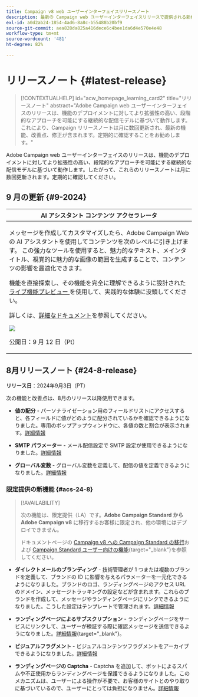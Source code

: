 ```yaml
---
title: Campaign v8 web ユーザーインターフェイスリリースノート
description: 最新の Campaign web ユーザーインターフェイスリリースで提供される新機能について説明します
exl-id: a0d2ab24-1854-4ad6-8a8c-b55488b20bf9
source-git-commit: aea828da825a416dece6c4bee1da6d4e570e4e48
workflow-type: tm+mt
source-wordcount: '481'
ht-degree: 82%

---
```


# リリースノート {#latest-release}

>[!CONTEXTUALHELP]
>id="acw_homepage_learning_card2"
>title="リリースノート"
>abstract="Adobe Campaign web ユーザーインターフェイスのリリースは、機能のデプロイメントに対してより拡張性の高い、段階的なアプローチを可能にする継続的な配信モデルに基づいて動作します。これにより、Campaign リリースノートは月に数回更新され、最新の機能、改善点、修正が含まれます。定期的に確認することをお勧めします。"

Adobe Campaign web ユーザーインターフェイスのリリースは、機能のデプロイメントに対してより拡張性の高い、段階的なアプローチを可能にする継続的な配信モデルに基づいて動作します。したがって、これらのリリースノートは月に数回更新されます。定期的に確認してください。

## 9 月の更新 {#9-2024}

<table>
<thead>
<tr>
<th><strong>AI アシスタント コンテンツ アクセラレータ</strong><br/></th>
</tr>
</thead>
<tbody>
<tr>
<td>
<p>メッセージを作成してカスタマイズしたら、Adobe Campaign Web の AI アシスタントを使用してコンテンツを次のレベルに引き上げます。 この強力なツールを使用すると、魅力的なテキスト、メインタイトル、視覚的に魅力的な画像の範囲を生成することで、コンテンツの影響を最適化できます。</p>
<p>機能を直接探索し、その機能を完全に理解できるように設計された <a href="https://experienceleague.adobe.com/en/apps/journey-optimizer/ai-assistant-content-accelerator"> ライブ機能プレビュー </a> を使用して、実践的な体験に没頭してください。</a></p>
<p>詳しくは、<a href="../email/generative-gs.md">詳細なドキュメント</a>を参照してください。</p>
<img src="assets/do-not-localize/ai-content-webui.gif"/>
<p>公開日：9 月 12 日（Pt）</p>
</td>
</tr>
</tbody>
</table>

## 8月リリースノート {#24-8-release}

**リリース日**：2024年9月3日（PT）

次の機能と改善点は、8月のリリース以降使用できます。

* **値の配分** - パーソナライゼーション用のフィールドリストにアクセスすると、各フィールドに値がどのように配分されているかを確認できるようになりました。専用のポップアップウィンドウに、各値の数と割合が表示されます。[詳細情報](../query/build-query.md#distribution-values-query)

* **SMTP パラメーター** - メール配信設定で SMTP 設定が使用できるようになりました。[詳細情報](../advanced-settings/delivery-settings.md#smtp)

* **グローバル変数** - グローバル変数を定義して、配信の値を定義できるようになりました。[詳細情報](../advanced-settings/delivery-settings.md#variables-delivery)

### 限定提供の新機能 {#acs-24-8}

>[!AVAILABILITY]
>
>次の機能は、限定提供（LA）です。**Adobe Campaign Standard から Adobe Campaign v8** に移行するお客様に限定され、他の環境にはデプロイできません。
>
>ドキュメントページの [Campaign v8 への Campaign Standard の移行](../rn/acs-migration.md)および [Campaign Standard ユーザー向けの機能](https://experienceleague.adobe.com/docs/experience-cloud/campaign/campaign-standard-migration-home.html?lang=ja){target="_blank"}を参照してください。

* **ダイレクトメールのブランディング** - 技術管理者が 1 つまたは複数のブランドを定義して、ブランドの ID に影響を与えるパラメーターを一元化できるようになりました。ブランドのロゴ、ランディングページのアクセス URL のドメイン、メッセージトラッキングの設定などが含まれます。これらのブランドを作成して、メッセージやランディングページにリンクできるようになりました。こうした設定はテンプレートで管理されます。[詳細情報](https://experienceleague.adobe.com/ja/docs/experience-cloud/campaign/branding/branding-assign)

* **ランディングページによるサブスクリプション** - ランディングページをサービスにリンクして、ユーザーが検証する際に確認メッセージを送信できるようになりました。[詳細情報](../landing-pages/lp-content.md#lp-message){target="_blank"}。

* **ビジュアルフラグメント** - ビジュアルコンテンツフラグメントをアーカイブできるようになりました。[詳細情報](../content/create-fragment.md#archive)

* **ランディングページの Captcha** - Captcha を追加して、ボットによるスパムや不正使用からランディングページを保護できるようになりました。このメカニズムは、ユーザーによる操作が不要で、お客様のサイトとのやり取りに基づいているので、ユーザーにとっては負担になりません。[詳細情報](../landing-pages/create-lp.md#captcha)

<!--
* **Rest APIs** - As a Campaign Standard migrated user, you can now use Rest APIs to work with transactional messages. [Read more](https://experienceleague.adobe.com/docs/experience-cloud/campaign/apis/get-started-apis.html){target="_blank"}.-->
